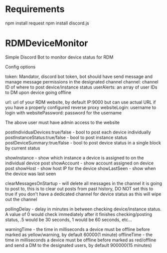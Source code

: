 # Requirements

npm install request
npm install discord.js

# RDMDeviceMonitor

Simple Discord Bot to monitor device status for RDM


Config options

token: Mandator, discord bot token, bot should have send message and manage message permissions in the designated channel
channel: channel ID of where to post device/instance status
userAlerts: an array of user IDs to DM upon device going offline

url: url of your RDM website, by default IP:9000 but can use actual URL if you have a properly configured reverse proxy
websiteLogin: username to login with
websitePassword: password for the username

The above user must have admin access to the website

postIndividualDevices:true/false - bool to post each device individually
postInstanceStatus:true/false - bool to post instance status
postDeviceSummary:true/false - bool to post device status in a single block by current status

showInstance - show which instance a device is assigned to on the individual device post
showAccount - show account assigned on device post
showHost - show host IP for the device
showLastSeen - show when the device was last seen

clearMessagesOnStartup - will delete all messages in the channel it is going to post to, this is to clear out posts from past history, DO NOT set this to true if you don't have a dedicated channel for device status as this will wipe out the channel

pollingDelay - delay in minutes in between checking device/instance status.  A value of 0 would check immediately after it finishes checking/posting status, .5 would be 30 seconds, 1 would be 60 seconds, etc...

warningTime - the time in milliseconds a device must be offline before marked as yellow/warning, by default 60000(1 minute)
offlineTime - the time in milliseconds a device must be offline before marked as red/offline and send a DM to the designated users, by default 900000(15 minutes)

